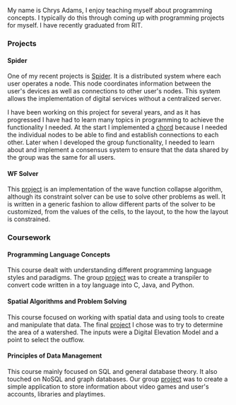 

My name is Chrys Adams, I enjoy teaching myself about programming concepts. I typically do this through coming up with programming projects for myself. I have recently graduated from RIT.

### Projects

#### Spider

One of my recent projects is [Spider](https://github.com/Ocelmot/spider). It is
a distributed system where each user operates a node. This node coordinates
information between the user's devices as well as connections to other user's
nodes. This system allows the implementation of digital services without a
centralized server.

I have been working on this project for several years, and as it has progressed
I have had to learn many topics in programming to achieve the functionality I
needed. At the start I implemented a
[chord](https://github.com/Ocelmot/chord_dht) because I needed the individual
nodes to be able to find and establish connections to each other. Later when I
developed the group functionality, I needed to learn about and implement a
consensus system to ensure that the data shared by the group was the same for
all users.

#### WF Solver

This [project](https://github.com/Ocelmot/WF-Solver) is an implementation of the
wave function collapse algorithm, although its constraint solver can be use to
solve other problems as well. It is written in a generic fashion to allow
different parts of the solver to be customized, from the values of the cells, to
the layout, to the how the layout is constrained.

### Coursework

#### Programming Language Concepts

This course dealt with understanding different programming language styles and
paradigms. The group [project](https://github.com/bootsie123/csci-344-project)
was to create a transpiler to convert code written in a toy language into C,
Java, and Python.

#### Spatial Algorithms and Problem Solving

This course focused on working with spatial data and using tools to create and
manipulate that data. The final [project](https://github.com/Ocelmot/IGME-386) I
chose was to try to determine the area of a watershed. The inputs were a Digital
Elevation Model and a point to select the outflow.

#### Principles of Data Management

This course mainly focused on SQL and general database theory. It also touched
on NoSQL and graph databases. Our group
[project](https://github.com/cowsed/PDMProject) was to create a simple
application to store information about video games and user's accounts,
libraries and playtimes.
